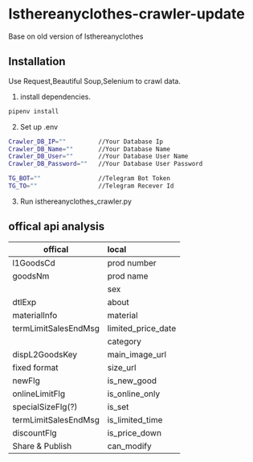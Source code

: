 # Isthereanyclothes-crawler-update

Base on old version of Isthereanyclothes

## Installation

Use Request,Beautiful Soup,Selenium to crawl data.

1. install dependencies.

```bash
pipenv install
```

2. Set up .env

```bash 
Crawler_DB_IP=""         //Your Database Ip 
Crawler_DB_Name=""       //Your Database Name
Crawler_DB_User=""       //Your Database User Name
Crawler_DB_Password=""   //Your Database User Password

TG_BOT=""                //Telegram Bot Token
TG_TO=""                 //Telegram Recever Id
```

3. Run isthereanyclothes_crawler.py

## offical api analysis

| offical           | local                   |  
| ----------------- |:----------------------- |
| l1GoodsCd         | prod number             |
| goodsNm           | prod name               |
|                   | sex                     |
| dtlExp            | about                   | 
| materialInfo      | material                |
| termLimitSalesEndMsg| limited_price_date      |
|                   | category                |
| dispL2GoodsKey    | main_image_url          |
| fixed format      | size_url                | 
| newFlg            | is_new_good             |
| onlineLimitFlg    | is_online_only          |
| specialSizeFlg(?) | is_set                  | 
| termLimitSalesEndMsg   | is_limited_time         |
| discountFlg       | is_price_down           |
| Share & Publish   | can_modify              |

